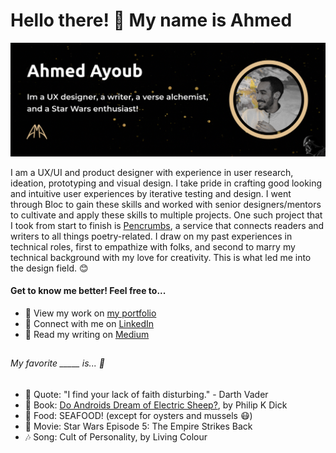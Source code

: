 # Hello there! 👋 My name is Ahmed

<img src="https://github.com/aayoub93/aayoub93/blob/main/github_header.png">

I am a UX/UI and product designer with experience in user research, ideation, prototyping and visual design. I take pride in crafting good looking and intuitive user experiences by iterative testing and design. I went through Bloc to gain these skills and worked with senior designers/mentors to cultivate and apply these skills to multiple projects. One such project that I took from start to finish is [Pencrumbs](https://ahmedayoub.design/pencrumbs.html), a service that connects readers and writers to all things poetry-related. I draw on my past experiences in technical roles, first to empathize with folks, and second to marry my technical background with my love for creativity. This is what led me into the design field. :blush:
<!--
**aayoub93/aayoub93** is a ✨ _special_ ✨ repository because its `README.md` (this file) appears on your GitHub profile.

Here are some ideas to get you started:

- 🔭 I’m currently working on ...
- 🌱 I’m currently learning ...
- 👯 I’m looking to collaborate on ...
- 🤔 I’m looking for help with ...
- 💬 Ask me about ...
- 📫 How to reach me: ...
- 😄 Pronouns: ...
- ⚡ Fun fact: ...
-->
#### Get to know me better! Feel free to...
- :art: View my work on [my portfolio](https://ahmedayoub.design/) 
- :briefcase: Connect with me on [LinkedIn](https://www.linkedin.com/in/aayoub93/)
- :pencil: Read my writing on [Medium](https://medium.com/@ayoubience)

## 

###### My favorite _____ is... 🤔
- :speech_balloon: Quote: "I find your lack of faith disturbing." - Darth Vader
- :book: Book: [Do Androids Dream of Electric Sheep?](https://www.goodreads.com/book/show/36402034-do-androids-dream-of-electric-sheep?from_search=true&from_srp=true&qid=RVgMw3nb2b&rank=9), by Philip K Dick
- :fork_and_knife: Food: SEAFOOD! (except for oysters and mussels :mask:)
- :movie_camera: Movie: Star Wars Episode 5: The Empire Strikes Back
- :notes: Song: Cult of Personality, by Living Colour
